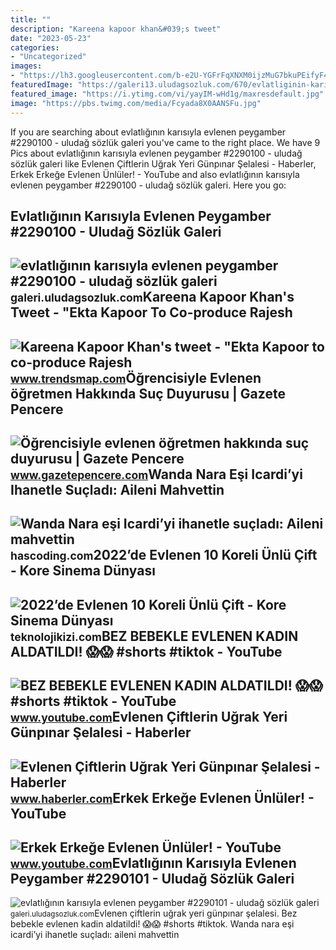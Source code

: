 ```yaml
---
title: ""
description: "Kareena kapoor khan&#039;s tweet"
date: "2023-05-23"
categories:
- "Uncategorized"
images:
- "https://lh3.googleusercontent.com/b-e2U-YGFrFqXNXM0ijzMuG7bkuPEifyF4q0Xn8U3VJpvGQsia7igDfR6nl_uFqM-31ZAenz-iK0g3Mpe3ByJYGJlkEnF_9vG0wTdbgHXXVW6OA=s0-e365"
featuredImage: "https://galeri13.uludagsozluk.com/670/evlatliginin-karisiyla-evlenen-peygamber_2290101.jpg"
featured_image: "https://i.ytimg.com/vi/yayIM-wHd1g/maxresdefault.jpg"
image: "https://pbs.twimg.com/media/Fcyada8X0AANSFu.jpg"
---
```


If you are searching about evlatlığının karısıyla evlenen peygamber #2290100 - uludağ sözlük galeri you've came to the right place. We have 9 Pics about evlatlığının karısıyla evlenen peygamber #2290100 - uludağ sözlük galeri like Evlenen Çiftlerin Uğrak Yeri Günpınar Şelalesi - Haberler, Erkek Erkeğe Evlenen Ünlüler! - YouTube and also evlatlığının karısıyla evlenen peygamber #2290100 - uludağ sözlük galeri. Here you go:

Evlatlığının Karısıyla Evlenen Peygamber #2290100 - Uludağ Sözlük Galeri
------------------------------------------------------------------------

 ![evlatlığının karısıyla evlenen peygamber #2290100 - uludağ sözlük galeri](https://galeri14.uludagsozluk.com/887/evlatliginin-karisiyla-evlenen-peygamber_2290100.jpg) <small>galeri.uludagsozluk.com</small>Kareena Kapoor Khan's Tweet - "Ekta Kapoor To Co-produce Rajesh
---------------------------------------------------------------

 ![Kareena Kapoor Khan's tweet - "Ekta Kapoor to co-produce Rajesh](https://pbs.twimg.com/media/Fcyada8X0AANSFu.jpg) <small>www.trendsmap.com</small>Öğrencisiyle Evlenen öğretmen Hakkında Suç Duyurusu | Gazete Pencere
--------------------------------------------------------------------

 ![Öğrencisiyle evlenen öğretmen hakkında suç duyurusu | Gazete Pencere](https://www.gazetepencere.com/wp-content/uploads/2023/08/ogrencisiyle-evlenen-ogretmen-hakkinda-suc-duyurusu_8671_dhaphoto7-scaled.jpg) <small>www.gazetepencere.com</small>Wanda Nara Eşi Icardi’yi Ihanetle Suçladı: Aileni Mahvettin
-----------------------------------------------------------

 ![Wanda Nara eşi Icardi’yi ihanetle suçladı: Aileni mahvettin](https://cdn1.ntv.com.tr/gorsel/cxjCAT83Q06WB9MAXb3s5A.jpg?width=1200&mode=crop&scale=both) <small>hascoding.com</small>2022’de Evlenen 10 Koreli Ünlü Çift - Kore Sinema Dünyası
---------------------------------------------------------

 ![2022’de Evlenen 10 Koreli Ünlü Çift - Kore Sinema Dünyası](https://lh3.googleusercontent.com/b-e2U-YGFrFqXNXM0ijzMuG7bkuPEifyF4q0Xn8U3VJpvGQsia7igDfR6nl_uFqM-31ZAenz-iK0g3Mpe3ByJYGJlkEnF_9vG0wTdbgHXXVW6OA=s0-e365) <small>teknolojikizi.com</small>BEZ BEBEKLE EVLENEN KADIN ALDATILDI! 😱😱 #shorts #tiktok - YouTube
-----------------------------------------------------------------

 ![BEZ BEBEKLE EVLENEN KADIN ALDATILDI! 😱😱 #shorts #tiktok - YouTube](https://i.ytimg.com/vi/C36SwCIK56g/hq2.jpg?sqp=-oaymwEoCOADEOgC8quKqQMcGADwAQH4Ab4EgAKACIoCDAgAEAEYciBMKDgwDw==&rs=AOn4CLDCzSazUb_kdftR551R3iGaSkzX9Q) <small>www.youtube.com</small>Evlenen Çiftlerin Uğrak Yeri Günpınar Şelalesi - Haberler
---------------------------------------------------------

 ![Evlenen Çiftlerin Uğrak Yeri Günpınar Şelalesi - Haberler](https://i.hbrcdn.com/haber/2013/07/01/evlenen-ciftlerin-ugrak-yeri-gunpinar-selales-4786220_amp.webp) <small>www.haberler.com</small>Erkek Erkeğe Evlenen Ünlüler! - YouTube
---------------------------------------

 ![Erkek Erkeğe Evlenen Ünlüler! - YouTube](https://i.ytimg.com/vi/yayIM-wHd1g/maxresdefault.jpg) <small>www.youtube.com</small>Evlatlığının Karısıyla Evlenen Peygamber #2290101 - Uludağ Sözlük Galeri
------------------------------------------------------------------------

 ![evlatlığının karısıyla evlenen peygamber #2290101 - uludağ sözlük galeri](https://galeri13.uludagsozluk.com/670/evlatliginin-karisiyla-evlenen-peygamber_2290101.jpg) <small>galeri.uludagsozluk.com</small>Evlenen çiftlerin uğrak yeri günpınar şelalesi. Bez bebekle evlenen kadin aldatildi! 😱😱 #shorts #tiktok. Wanda nara eşi icardi’yi ihanetle suçladı: aileni mahvettin
